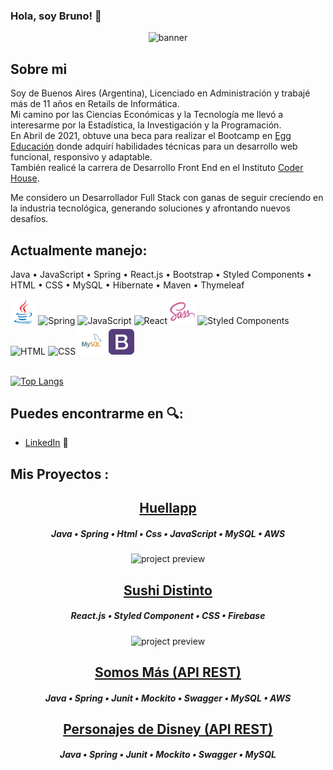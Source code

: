 ### Hola, soy Bruno! 👋

<p align="center">
 <img height=300px src="https://user-images.githubusercontent.com/85000317/153300520-e7bfd557-e800-45bb-9969-006a828eb458.gif" alt="banner" />
</p>

## Sobre mi
<p>Soy de Buenos Aires (Argentina), Licenciado en Administración y trabajé más de 11 años en Retails de Informática.<br/>
Mi camino por las Ciencias Económicas y la Tecnología me llevó a interesarme por la Estadística, la Investigación y la Programación.<br/>
En Abril de 2021, obtuve una beca para realizar el Bootcamp en <a href="https://eggeducacion.com/es-AR/">Egg Educación</a> donde adquirí habilidades técnicas para un desarrollo web funcional, responsivo y adaptable.<br/> 
También realicé la carrera de Desarrollo Front End en el Instituto <a href="https://www.coderhouse.com/">Coder House</a>.

Me considero un Desarrollador Full Stack con ganas de seguir creciendo en la industria tecnológica, generando soluciones y afrontando nuevos desafíos.
</p>

## Actualmente manejo:
<p>Java • JavaScript • Spring • React.js • Bootstrap •  Styled Components • HTML •  CSS • MySQL • Hibernate • Maven • Thymeleaf </p>

<div diplay="flex">
<img width="8%" alt="Java" src="https://raw.githubusercontent.com/devicons/devicon/master/icons/java/java-original.svg">
<img width="8%" alt="Spring" src="https://www.vectorlogo.zone/logos/springio/springio-icon.svg" alt="spring">
<img width="8%" alt="JavaScript" src="https://user-images.githubusercontent.com/82492849/127186839-fded5ee4-3581-419d-aeab-9b4883453980.png">
<img width="8%" alt="React" src="https://user-images.githubusercontent.com/82492849/127186826-fa23931b-dca7-46db-b33d-4caf6afd984c.png">
<img width="8%" alt="Sass" src="https://raw.githubusercontent.com/github/explore/80688e429a7d4ef2fca1e82350fe8e3517d3494d/topics/sass/sass.png">
<img width="11%" alt="Styled Components" src="https://miro.medium.com/max/318/1*7jRD5QhgARucFKvRHFxpOg.png">
<img width="8%" alt="HTML" src="https://upload.wikimedia.org/wikipedia/commons/thumb/6/61/HTML5_logo_and_wordmark.svg/230px-HTML5_logo_and_wordmark.svg.png">
<img width="14%" alt="CSS" src="http://1000marcas.net/wp-content/uploads/2021/02/CSS-Logo.png">
<img width="9%" alt="MySQL" src="https://raw.githubusercontent.com/github/explore/78df643247d429f6cc873026c0622819ad797942/topics/mysql/mysql.png">
<img width="8%" alt="BootStrap" src="https://raw.githubusercontent.com/github/explore/80688e429a7d4ef2fca1e82350fe8e3517d3494d/topics/bootstrap/bootstrap.png">
</div>
<br/>



[![Top Langs](https://github-readme-stats.vercel.app/api/top-langs/?username=bredzio)](https://github.com/anuraghazra/github-readme-stats)


## Puedes encontrarme en 🔍:
- [LinkedIn](https://www.linkedin.com/in/brunoredzio/) 💼
 
##  Mis Proyectos :
<h2 align="center"><a href="https://github.com/bredzio/red-patitas"> Huellapp </a></h2>
<h5 align="center"> Java • Spring • Html • Css • JavaScript • MySQL • AWS</h5>
 
 <p align="center">
  <img src="https://user-images.githubusercontent.com/85000317/153296205-f6c7d2ae-2833-4cfd-9efe-56990abd6aa6.gif" alt="project preview" />
</p>
 
<h2 align="center"><a href="https://github.com/bredzio/sushidistinto-app"> Sushi Distinto </a></h2>
<h5 align="center"> React.js • Styled Component • CSS • Firebase </h5>
 
 <p align="center">
  <img src="https://user-images.githubusercontent.com/85000317/153306858-d49a33c9-9187-488d-84c8-cd7d0771174c.gif" alt="project preview" />
</p>

<h2 align="center"><a href="https://github.com/bredzio/OT110-Server"> Somos Más (API REST)</a></h2>
<h5 align="center"> Java • Spring • Junit • Mockito • Swagger • MySQL • AWS</h5>

<h2 align="center"><a href="https://github.com/bredzio/Challenge_Backend_DisneyAPI"> Personajes de Disney (API REST)</a></h2>
<h5 align="center"> Java • Spring • Junit • Mockito • Swagger • MySQL </h5>



